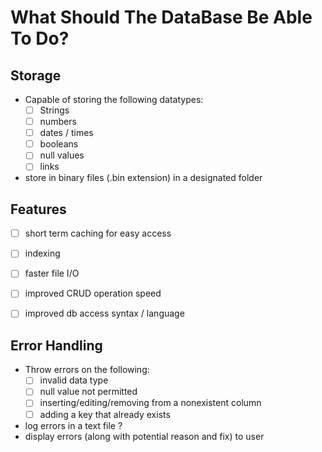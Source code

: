 # What Should The DataBase Be Able To Do?


## Storage
- Capable of storing the following datatypes:
    - [ ] Strings
    - [ ] numbers
    - [ ] dates / times
    - [ ] booleans
    - [ ] null values
    - [ ] links
- store in binary files (.bin extension) in a designated folder


## Features
- [ ] short term caching for easy access
- [ ] indexing
- [ ] faster file I/O
- [ ] improved CRUD operation speed
- [ ] improved db access syntax / language


## Error Handling
- Throw errors on the following: 
    - [ ] invalid data type
    - [ ] null value not permitted
    - [ ] inserting/editing/removing from a nonexistent column
    - [ ] adding a key that already exists
- log errors in a text file ?
- display errors (along with potential reason and fix) to user